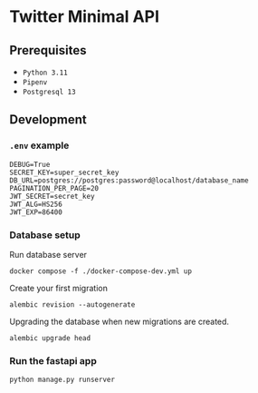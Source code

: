 # Twitter Minimal API




## Prerequisites

- `Python 3.11`
- `Pipenv`
- `Postgresql 13`


## Development

### `.env` example

```shell
DEBUG=True
SECRET_KEY=super_secret_key
DB_URL=postgres://postgres:password@localhost/database_name
PAGINATION_PER_PAGE=20
JWT_SECRET=secret_key
JWT_ALG=HS256
JWT_EXP=86400
```

### Database setup

Run database server

```shell
docker compose -f ./docker-compose-dev.yml up
```

Create your first migration

```shell
alembic revision --autogenerate
```

Upgrading the database when new migrations are created.

```shell
alembic upgrade head
```

### Run the fastapi app

```shell
python manage.py runserver
```
